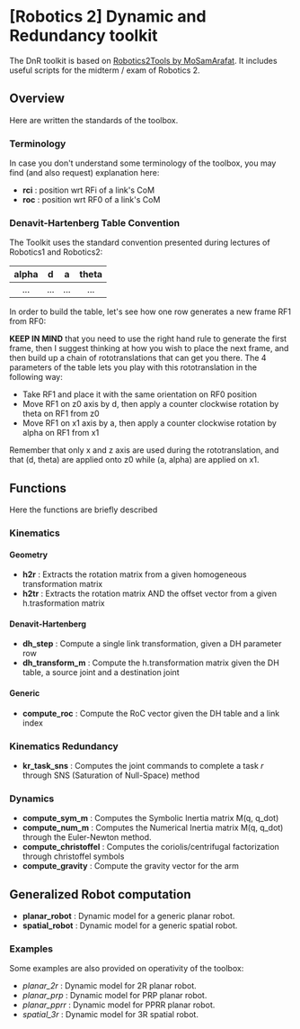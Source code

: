 # [Robotics 2] Dynamic and Redundancy toolkit
The DnR toolkit is based on [Robotics2Tools by MoSamArafat](https://github.com/MoSamArafat/Robotics2Tools). It includes useful scripts for the midterm / exam of Robotics 2.

## Overview
Here are written the standards of the toolbox.

### Terminology
In case you don't understand some terminology of the toolbox, you may find (and also request) explanation here:

- __rci__ : position wrt RFi of a link's CoM 
- __roc__ : position wrt RF0 of a link's CoM

### Denavit-Hartenberg Table Convention
The Toolkit uses the standard convention presented during lectures of Robotics1 and Robotics2:

| alpha | d | a | theta |
|:-:|:-:|:-:|:-:|
| ... | ... | ... | ...|

In order to build the table, let's see how one row generates a new frame RF1 from RF0:

__KEEP IN MIND__ that you need to use the right hand rule to generate the first frame, then I suggest thinking at how you wish to place the next frame, and then build up a chain of rototranslations that can get you there. The 4 parameters of the table lets you play with this rototranslation in the following way:
* Take RF1 and place it with the same orientation on RF0 position
* Move RF1 on z0 axis by d, then apply a counter clockwise rotation by theta on RF1 from z0
* Move RF1 on x1 axis by a, then apply a counter clockwise rotation by alpha on RF1 from x1

Remember that only x and z axis are used during the rototranslation, and that (d, theta) are applied onto z0 while (a, alpha) are applied on x1.

## Functions
Here the functions are briefly described

### Kinematics
#### Geometry
- __h2r__  : Extracts the rotation matrix from a given homogeneous transformation matrix
- __h2tr__ : Extracts the rotation matrix AND the offset vector from a given h.trasformation matrix
#### Denavit-Hartenberg
- __dh_step__        : Compute a single link transformation, given a DH parameter row
- __dh_transform_m__ : Compute the h.transformation matrix given the DH table, a source joint and a destination joint
#### Generic
- __compute_roc__ : Compute the RoC vector given the DH table and a link index
### Kinematics Redundancy
- __kr_task_sns__ : Computes the joint commands to complete a task _r_ through SNS (Saturation of Null-Space) method
### Dynamics
- __compute_sym_m__ : Computes the Symbolic Inertia matrix M(q, q_dot)
- __compute_num_m__ : Computes the Numerical Inertia matrix M(q, q_dot) through the Euler-Newton method.
- __compute_christoffel__ : Computes the coriolis/centrifugal factorization through christoffel symbols
- __compute_gravity__ : Compute the gravity vector for the arm

## Generalized Robot computation
- __planar_robot__ : Dynamic model for a generic planar robot.
- __spatial_robot__ : Dynamic model for a generic spatial robot.

### Examples
Some examples are also provided on operativity of the toolbox:
- *planar_2r*  : Dynamic model for 2R planar robot.
- *planar_prp* : Dynamic model for PRP planar robot.
- *planar_pprr* : Dynamic model for PPRR planar robot.
- *spatial_3r* : Dynamic model for 3R spatial robot.
